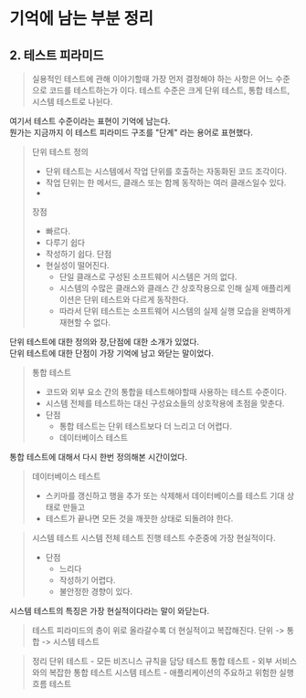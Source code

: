 # 기억에 남는 부분 정리

## 2. 테스트 피라미드

> 실용적인 테스트에 관해 이야기할때 가장 먼저 결정해야 하는 사항은 어느 수준으로 코드를 테스트하는가 이다.
> 테스트 수준은 크게 단위 테스트, 통합 테스트, 시스템 테스트로 나뉜다.

여기서 테스트 수준이라는 표현이 기억에 남는다.  
뭔가는 지금까지 이 테스트 피라미드 구조를 "단계" 라는 용어로 표현했다.   


> 단위 테스트
> 정의
> - 단위 테스트는 시스템에서 작업 단위를 호출하는 자동화된 코드 조각이다. 
> - 작업 단위는 한 메서드, 클래스 또는 함께 동작하는 여러 클래스일수 있다.
> - 
> 장점
> - 빠르다.
> - 다루기 쉽다
> - 작성하기 쉽다.
> 단점
> - 현실성이 떨어진다.
>   - 단일 클래스로 구성된 소프트웨어 시스템은 거의 없다.
>   - 시스템의 수많은 클래스와 클래스 간 상호작용으로 인해 실제 애플리케이션은 단위 테스트와 다르게 동작한다.
>   - 따라서 단위 테스트는 소프트웨어 시스템의 실제 실행 모습을 완벽하게 재현할 수 없다.

단위 테스트에 대한 정의와 장,단점에 대한 소개가 있었다.    
단위 테스트에 대한 단점이 가장 기억에 남고 와닫는 말이었다.


> 통합 테스트
> - 코드와 외부 요소 간의 통합을 테스트해야할때 사용하는 테스트 수준이다.
> - 시스템 전체를 테스트하는 대신 구성요소들의 상호작용에 초점을 맞춘다.
> - 단점
>   - 통합 테스트는 단위 테스트보다 더 느리고 더 어렵다.
>   - 데이터베이스 테스트

통합 테스트에 대해서 다시 한번 정의해본 시간이었다.

> 데이터베이스 테스트
> - 스키마를 갱신하고 행을 추가 또는 삭제해서 데이터베이스를 테스트 기대 상태로 만들고
> - 테스트가 끝나면 모든 것을 깨끗한 상태로 되돌려야 한다.

> 시스템 테스트
> 시스템 전체 테스트 진행
> 테스트 수준중에 가장 현실적이다.
> - 단점
>   - 느리다
>   - 작성하기 어렵다.
>   - 불안정한 경향이 있다.

시스템 테스트의 특징은 가장 현실적이다라는 말이 와닫는다.    

> 테스트 피라미드의 층이 위로 올라갈수록 더 현실적이고 복잡해진다.
> 단위 -> 통합 -> 시스템 테스트

> 정리 
> 단위 테스트 - 모든 비즈니스 규칙을 담당 테스트
> 통합 테스트 - 외부 서비스와의 복잡한 통합 테스트
> 시스템 테스트 - 애플리케이션의 주요하고 위험한 실행 흐름 테스트



